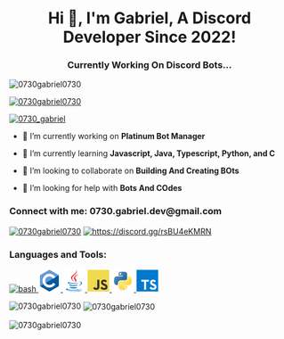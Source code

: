 <h1 align="center">Hi 👋, I'm Gabriel, A Discord Developer Since 2022!</h1>
<h3 align="center">Currently Working On Discord Bots...</h3>

<p align="left"> <img src="https://komarev.com/ghpvc/?username=0730gabriel0730&label=Profile%20views&color=0e75b6&style=flat" alt="0730gabriel0730" /> </p>

<p align="left"> <a href="https://github.com/ryo-ma/github-profile-trophy"><img src="https://github-profile-trophy.vercel.app/?username=0730gabriel0730" alt="0730gabriel0730" /></a> </p>

<p align="left"> <a href="https://twitter.com/0730_gabriel" target="blank"><img src="https://img.shields.io/twitter/follow/0730_gabriel?logo=twitter&style=for-the-badge" alt="0730_gabriel" /></a> </p>

- 🔭 I’m currently working on **Platinum Bot Manager**

- 🌱 I’m currently learning **Javascript, Java, Typescript, Python, and C**

- 👯 I’m looking to collaborate on **Building And Creating BOts**

- 🤝 I’m looking for help with **Bots And COdes**

<h3 align="left">Connect with me: 0730.gabriel.dev@gmail.com</h3>
<p align="left">
<a href="https://twitter.com/0730_gabriel" target="blank"><img align="center" src="https://raw.githubusercontent.com/rahuldkjain/github-profile-readme-generator/master/src/images/icons/Social/twitter.svg" alt="0730gabriel0730" height="30" width="40" /></a>
<a href="https://discord.gg/https://discord.gg/rsBU4eKMRN" target="blank"><img align="center" src="https://raw.githubusercontent.com/rahuldkjain/github-profile-readme-generator/master/src/images/icons/Social/discord.svg" alt="https://discord.gg/rsBU4eKMRN" height="30" width="40" /></a>
</p>

<h3 align="left">Languages and Tools:</h3>
<p align="left"> <a href="https://www.gnu.org/software/bash/" target="_blank" rel="noreferrer"> <img src="https://www.vectorlogo.zone/logos/gnu_bash/gnu_bash-icon.svg" alt="bash" width="40" height="40"/> </a> <a href="https://www.cprogramming.com/" target="_blank" rel="noreferrer"> <img src="https://raw.githubusercontent.com/devicons/devicon/master/icons/c/c-original.svg" alt="c" width="40" height="40"/> </a> <a href="https://www.java.com" target="_blank" rel="noreferrer"> <img src="https://raw.githubusercontent.com/devicons/devicon/master/icons/java/java-original.svg" alt="java" width="40" height="40"/> </a> <a href="https://developer.mozilla.org/en-US/docs/Web/JavaScript" target="_blank" rel="noreferrer"> <img src="https://raw.githubusercontent.com/devicons/devicon/master/icons/javascript/javascript-original.svg" alt="javascript" width="40" height="40"/> </a> <a href="https://www.python.org" target="_blank" rel="noreferrer"> <img src="https://raw.githubusercontent.com/devicons/devicon/master/icons/python/python-original.svg" alt="python" width="40" height="40"/> </a> <a href="https://www.typescriptlang.org/" target="_blank" rel="noreferrer"> <img src="https://raw.githubusercontent.com/devicons/devicon/master/icons/typescript/typescript-original.svg" alt="typescript" width="40" height="40"/> </a> </p>

<p><img align="left" src="https://github-readme-stats.vercel.app/api/top-langs?username=0730gabriel0730&show_icons=true&locale=en&layout=compact" alt="0730gabriel0730" /></p>

<p>&nbsp;<img align="center" src="https://github-readme-stats.vercel.app/api?username=0730gabriel0730&show_icons=true&locale=en" alt="0730gabriel0730" /></p>

<p><img align="center" src="https://github-readme-streak-stats.herokuapp.com/?user=0730gabriel0730&" alt="0730gabriel0730" /></p>

